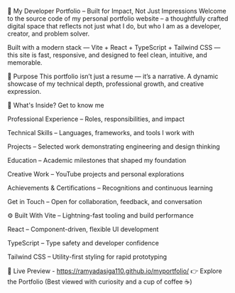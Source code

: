 🚀 My Developer Portfolio – Built for Impact, Not Just Impressions
Welcome to the source code of my personal portfolio website – a thoughtfully crafted digital space that reflects not just what I do, but who I am as a developer, creator, and problem solver.

Built with a modern stack — Vite + React + TypeScript + Tailwind CSS — this site is fast, responsive, and designed to feel clean, intuitive, and memorable.

🎯 Purpose
This portfolio isn’t just a resume — it’s a narrative. A dynamic showcase of my technical depth, professional growth, and creative expression.

🧩 What's Inside?
Get to know me

Professional Experience – Roles, responsibilities, and impact

Technical Skills – Languages, frameworks, and tools I work with

Projects – Selected work demonstrating engineering and design thinking

Education – Academic milestones that shaped my foundation

Creative Work – YouTube projects and personal explorations

Achievements & Certifications – Recognitions and continuous learning

Get in Touch – Open for collaboration, feedback, and conversation

⚙️ Built With
Vite – Lightning-fast tooling and build performance

React – Component-driven, flexible UI development

TypeScript – Type safety and developer confidence

Tailwind CSS – Utility-first styling for rapid prototyping

🔗 Live Preview - https://ramyadasiga110.github.io/myportfolio/
👉 Explore the Portfolio
(Best viewed with curiosity and a cup of coffee ☕)
